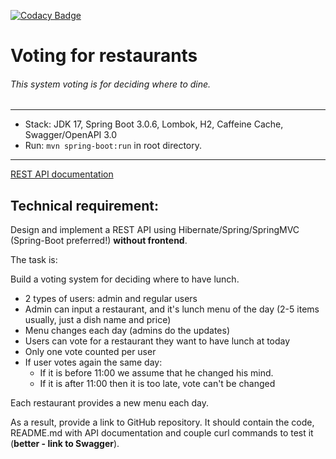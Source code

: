 [![Codacy Badge](https://app.codacy.com/project/badge/Grade/71a96aa3f16a4437a698c90460bce938)](https://app.codacy.com/gh/Alron96/restaurant_voting/dashboard?utm_source=gh&utm_medium=referral&utm_content=&utm_campaign=Badge_grade)

# Voting for restaurants

###### This system voting is for deciding where to dine.

-------------------------------------------------------------
- Stack: JDK 17, Spring Boot 3.0.6, Lombok, H2, Caffeine Cache, Swagger/OpenAPI 3.0
- Run: `mvn spring-boot:run` in root directory.
-----------------------------------------------------
[REST API documentation](http://localhost:8080/)  

##  Technical requirement:

Design and implement a REST API using Hibernate/Spring/SpringMVC (Spring-Boot preferred!) **without frontend**.

The task is:

Build a voting system for deciding where to have lunch.

* 2 types of users: admin and regular users
* Admin can input a restaurant, and it's lunch menu of the day (2-5 items usually, just a dish name and price)
* Menu changes each day (admins do the updates)
* Users can vote for a restaurant they want to have lunch at today
* Only one vote counted per user
* If user votes again the same day:
    - If it is before 11:00 we assume that he changed his mind.
    - If it is after 11:00 then it is too late, vote can't be changed

Each restaurant provides a new menu each day.

As a result, provide a link to GitHub repository. It should contain the code, README.md with API documentation and couple curl commands to test it (**better - link to Swagger**).
